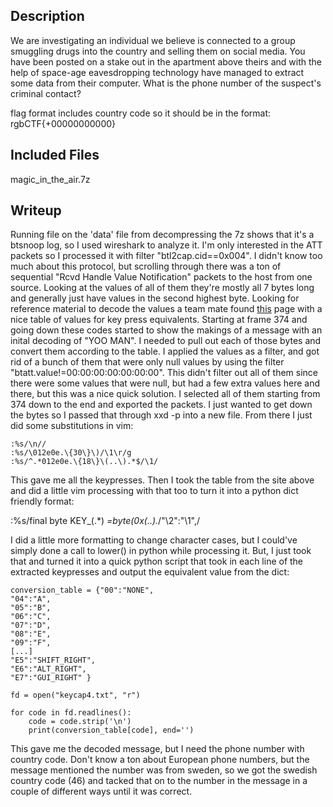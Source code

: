 ## Description

We are investigating an individual we believe is connected to a group smuggling drugs into the country and selling them on social media. You have been posted on a stake out in the apartment above theirs and with the help of space-age eavesdropping technology have managed to extract some data from their computer. What is the phone number of the suspect's criminal contact?

flag format includes country code so it should be in the format: rgbCTF{+00000000000}

## Included Files

magic_in_the_air.7z

## Writeup

Running file on the 'data' file from decompressing the 7z shows that it's a btsnoop log, so I used wireshark to analyze it. I'm only interested in the ATT packets so I processed it with filter "btl2cap.cid==0x004". I didn't know too much about this protocol, but scrolling through there was a ton of sequential "Rcvd Handle Value Notification" packets to the host from one source. Looking at the values of all of them they're mostly all 7 bytes long and generally just have values in the second highest byte. Looking for reference material to decode the values a team mate found [this](https://learn.adafruit.com/introducing-bluefruit-ez-key-diy-bluetooth-hid-keyboard/sending-keys-via-serial) page with a nice table of values for key press equivalents. Starting at frame 374 and going down these codes started to show the makings of a message with an inital decoding of "YOO MAN". I needed to pull out each of those bytes and convert them according to the table. I applied the values as a filter, and got rid of a bunch of them that were only null values by using the filter "btatt.value!=00:00:00:00:00:00:00". This didn't filter out all of them since there were some values that were null, but had a few extra values here and there, but this was a nice quick solution. I selected all of them starting from 374 down to the end and exported the packets. I just wanted to get down the bytes so I passed that through xxd -p into a new file. From there I just did some substitutions in vim:

    :%s/\n//
    :%s/\012e0e.\{30\}\)/\1\r/g
    :%s/^.*012e0e.\{18\}\(..\).*$/\1/

This gave me all the keypresses. Then I took the table from the site above and did a little vim processing with that too to turn it into a python dict friendly format:

   :%s/final byte KEY_\(.*\) *=byte(0x\(..\).*/"\2":"\1",/

I did a little more formatting to change character cases, but I could've simply done a call to lower() in python while processing it. But, I just took that and turned it into a quick python script that took in each line of the extracted keypresses and output the equivalent value from the dict:


    conversion_table = {"00":"NONE",
    "04":"A",
    "05":"B",
    "06":"C",
    "07":"D",
    "08":"E",
    "09":"F",
    [...]
    "E5":"SHIFT_RIGHT",
    "E6":"ALT_RIGHT",
    "E7":"GUI_RIGHT" }
    
    fd = open("keycap4.txt", "r")
    
    for code in fd.readlines():
    	code = code.strip('\n')
    	print(conversion_table[code], end='')

This gave me the decoded message, but I need the phone number with country code. Don't know a ton about European phone numbers, but the message mentioned the number was from sweden, so we got the swedish country code (46) and tacked that on to the number in the message in a couple of different ways until it was correct.
